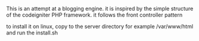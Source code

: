 This is an attempt at a blogging engine. it is inspired by the simple structure of the codeigniter PHP framework. it follows the front controller pattern

to install it on linux, copy to the server directory for example /var/www/html and run the install.sh 

